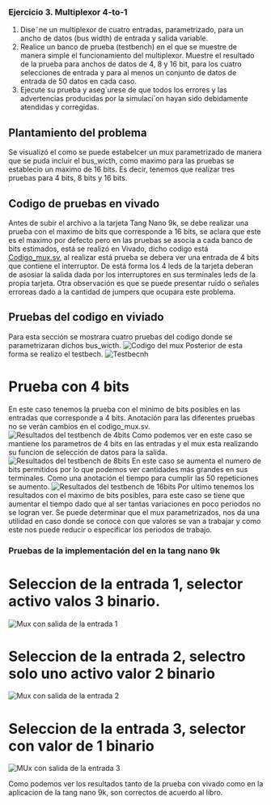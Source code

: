 ### Ejercicio 3. Multiplexor 4-to-1
1. Dise˜ne un multiplexor de cuatro entradas, parametrizado, para un ancho de datos (bus
width) de entrada y salida variable.
2. Realice un banco de prueba (testbench) en el que se muestre de manera simple el funcionamiento del multiplexor. Muestre el resultado de la prueba para anchos de datos de 4, 8
y 16 bit, para los cuatro selecciones de entrada y para al menos un conjunto de datos de
entrada de 50 datos en cada caso.
3. Ejecute su prueba y aseg´urese de que todos los errores y las advertencias producidas por la
simulaci´on hayan sido debidamente atendidas y corregidas.

## Plantamiento del problema
Se visualizó el como se puede estabelcer un mux parametrizado de manera que se puda incluir el bus_wicth, como maximo para las pruebas se establecio un maximo de 16 bits. Es decir, tenemos que realizar tres pruebas para 4 bits, 8 bits y 16 bits. 

## Codigo de pruebas en vivado 
Antes de subir el archivo a la tarjeta Tang Nano 9k, se debe realizar una prueba con el maximo de bits que corresponde a 16 bits, se aclara que este es el maximo por defecto pero en las pruebas se asocia a cada banco de bits estimados, está se realizó en Vivado, dicho codigo está [Codigo_mux.sv](codigo_mux.sv), al realizar está prueba se debera ver una entrada de 4 bits que contiene el interruptor. De está forma los 4 leds de la tarjeta deberan de asosiar la salida dada por los interruptores en sus terminales leds de la propia tarjeta. Otra observación es que se puede presentar ruido o señales erroreas dado a la cantidad de jumpers que ocupara este problema.
## Pruebas del codigo en viviado
Para esta sección se mostrara cuatro pruebas del codigo donde se parametrizaran dichos bus_wicth.
![Codigo del mux](mux.png)
Posterior de esta forma se realizo el testbech. 
![Testbecnh](tb_4.png)
# Prueba con 4 bits
En este caso tenemos la prueba con el minimo de bits posibles en las entradas que corresponde a 4 bits. Anotación para las diferentes pruebas no se verán cambios en el codigo_mux.sv.
![Resultados del testbench de 4bits](fot_4.png)
Como podemos ver en este caso se mantiene los parametros de 4 bits en las entradas y el mux esta realizando su funcion de selección de datos para la salida.
![Resultados del testbench de 8bits](fot_8.png)
En este caso se aumenta el numero de bits permitidos por lo que podemos ver cantidades más grandes en sus terminales. Como una anotación el tiempo para cumplir las 50 repeticiones se aumento.
![Resultados del testbench de 16bits](fot_16.png)
Por ultimo tenemos los resultados con el maximo de bits posibles, para este caso se tiene que aumentar el tiempo dado que al ser tantas variaciones en poco periodos no se logran ver. 
Se puede determinar que el mux parametrizados, nos da una utilidad en caso donde se conoce con que valores se van a trabajar y como este nos puede reducir o especificar los periodos de trabajo. 
### Pruebas de la implementación del en la tang nano 9k
# Seleccion de la entrada 1, selector activo  valos 3 binario.
![Mux con salida de la entrada 1](0.jpeg)
# Seleccion de la entrada 2, selectro solo uno activo valor 2 binario
![Mux con salida de la entrada 2](1.jpeg)
# Seleccion de la entrada 3, selector con valor de 1 binario
![MUx con salida de la entrada 3](2.jpeg)

Como podemos ver los resultados tanto de la prueba con vivado como en la aplicacion de la tang nano 9k, son correctos de acuerdo al libro. 

